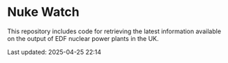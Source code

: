 # Nuke Watch

This repository includes code for retrieving the latest information available on the output of EDF nuclear power plants in the UK.

Last updated: 2025-04-25 22:14
